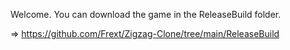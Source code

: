 Welcome.
You can download the game in the ReleaseBuild folder.

=> https://github.com/Frext/Zigzag-Clone/tree/main/ReleaseBuild
